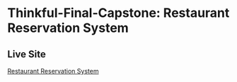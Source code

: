 # Thinkful-Final-Capstone: Restaurant Reservation System

## Live Site
[Restaurant Reservation System](https://front-end-942mlohrp-ljcuriel10.vercel.app/dashboard "Restaurant Reservation System")  
